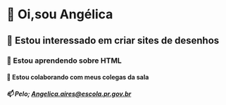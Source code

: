 # 👋 Oi,sou Angélica
## 👀 Estou interessado em criar sites de desenhos 
### 🌱 Estou aprendendo sobre HTML
#### 💞️ Estou colaborando com meus colegas da sala
##### 📫 Pelo; Angelica.aires@escola.pr.gov.br

<!---
angelicasilva2022/angelicasilva2022 is a ✨ special ✨ repository because its `README.md` (this file) appears on your GitHub profile.
You can click the Preview link to take a look at your changes.
--->
